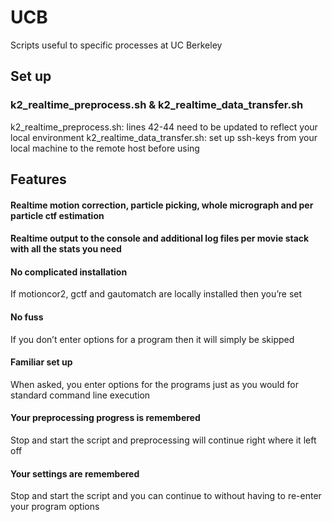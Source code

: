 # UCB

Scripts useful to specific processes at UC Berkeley

## Set up
### k2_realtime_preprocess.sh & k2_realtime_data_transfer.sh

k2_realtime_preprocess.sh:
lines 42-44 need to be updated to reflect your local environment
k2_realtime_data_transfer.sh:
set up ssh-keys from your local machine to the remote host before using

## Features

#### Realtime motion correction, particle picking, whole micrograph and per particle ctf estimation 

#### Realtime output to the console and additional log files per movie stack with all the stats you need

#### No complicated installation
If motioncor2, gctf and gautomatch are locally installed then you’re set
#### No fuss
If you don’t enter options for a program then it will simply be skipped
#### Familiar set up
When asked, you enter options for the programs just as you would for standard command line execution
#### Your preprocessing progress is remembered
Stop and start the script and preprocessing will continue right where it left off
#### Your settings are remembered
Stop and start the script and you can continue to without having to re-enter your program options
